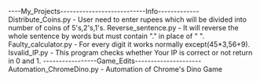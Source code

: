 ----My_Projects---------------------------Info-------------
Distribute_Coins.py          -    User need to enter rupees which will be divided into number of coins of 5's,2's,1's.
Reverse_sentence.py       -  It will reverse the whole sentence by words but must contain "." in place of " ".
Faulty_calculator.py    - For every digit it works normally except(45*3,56+9).
Isvalid_IP.py        -  This program checks whether Your IP is correct or not return in 0 and 1. 
-----------------Game_Edits---------------------
Automation_ChromeDino.py - Automation of Chrome's Dino Game
